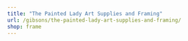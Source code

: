 ```yaml
---
title: "The Painted Lady Art Supplies and Framing"
url: /gibsons/the-painted-lady-art-supplies-and-framing/
shop: frame
---
```

